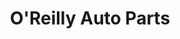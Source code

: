 ---
title: "O'Reilly Auto Parts"
url: /henderson/oreilly-auto-parts-south-boulder-highway/
shop: car parts
---